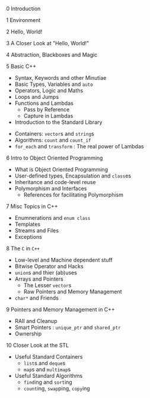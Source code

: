 0 Introduction

1 Environment

2 Hello, World!

3 A Closer Look at "Hello, World!"

4 Abstraction, Blackboxes and Magic

5 Basic C++
  * Syntax, Keywords and other Minutiae
  * Basic Types, Variables and `auto`
  * Operators, Logic and Maths
  * Loops and Jumps
  * Functions and Lambdas
    - Pass by Reference
    - Capture in Lambdas
  * Introduction to the Standard Library
  - Containers: `vector`s and `string`s
  - Algorithms: `count` and `count_if`
  - `for_each` and `transform` : The real power of Lambdas
  
6 Intro to Object Oriented Programming
  * What is Object Oriented Programming
  * User-defined types, Encapsulation and `class`es
  * Inheritance and code-level reuse
  * Polymorphism and Interfaces
    - References for facilitating Polymorphism

7 Misc Topics in C++
  * Enumnerations and `enum class`
  * Templates
  * Streams and Files
  * Exceptions

8 The `C` in `C++`
  * Low-level and Machine dependent stuff
  * Bitwise Operator and Hacks
  * `union`s and thier (ab)uses 
  * Arrays and Pointers
    - The Lesser `vector`s
    - Raw Pointers and Memory Management
  * `char*` and Friends

9 Pointers and Memory Management in C++
  * RAII and Cleanup
  * Smart Pointers : `unique_ptr` and `shared_ptr`
  * Ownership
 
10 Closer Look at the STL
  * Useful Standard Containers
    - `list`s and `deque`s
    - `map`s and `multimap`s
  * Useful Standard Algorithms
    - `find`ing and `sort`ing
    - `count`ing, `swap`ping, `copy`ing
